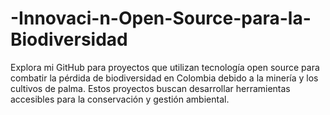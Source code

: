# -Innovaci-n-Open-Source-para-la-Biodiversidad
Explora mi GitHub para proyectos que utilizan tecnología open source para combatir la pérdida de biodiversidad en Colombia debido a la minería y los cultivos de palma. Estos proyectos buscan desarrollar herramientas accesibles para la conservación y gestión ambiental.
